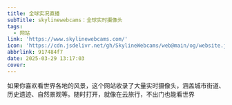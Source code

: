 ```yaml
---
title: 全球实况直播
subTitle: skylinewebcams：全球实时摄像头
tags:
  - 网站
link: 'https://www.skylinewebcams.com/'
icon: 'https://cdn.jsdelivr.net/gh/SkylineWebcams/web@main/og/website.jpg'
abbrlink: 917484f7
date: 2025-03-29 13:17:03
cover:
---
```


如果你喜欢看世界各地的风景，这个网站收录了大量实时摄像头，涵盖城市街道、历史遗迹、自然景观等。随时打开，就像在云旅行，不出门也能看世界